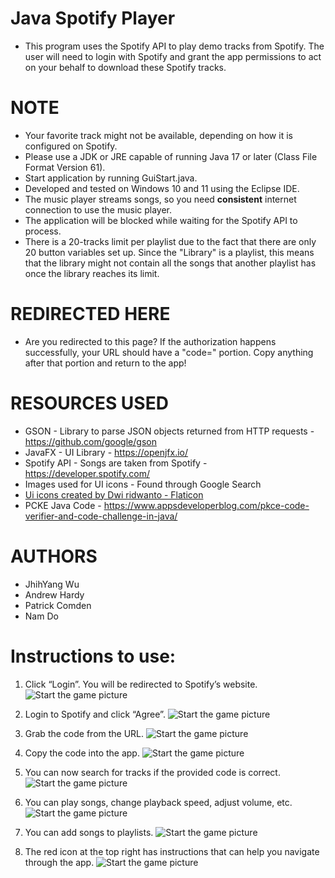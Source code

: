 # Java Spotify Player
  - This program uses the Spotify API to play demo tracks from Spotify. The user will need to login with Spotify and grant the app permissions to act on your behalf to download these Spotify tracks.

# NOTE
  - Your favorite track might not be available, depending on how it is configured on Spotify.
  - Please use a JDK or JRE capable of running Java 17 or later (Class File Format Version 61).
  - Start application by running GuiStart.java.
  - Developed and tested on Windows 10 and 11 using the Eclipse IDE.
  - The music player streams songs, so you need **consistent** internet connection to use the music player.
  - The application will be blocked while waiting for the Spotify API to process.
  - There is a 20-tracks limit per playlist due to the fact that there are only 20 button variables set up. Since the "Library" is a playlist, this means that the library might not contain all the songs that another playlist has once the library reaches its limit.

# REDIRECTED HERE
  - Are you redirected to this page? If the authorization happens successfully, your URL should have a "code=" portion. Copy anything after that portion and return to the app!

# RESOURCES USED
  - GSON            - Library to parse JSON objects returned from HTTP requests - https://github.com/google/gson
  - JavaFX          - UI Library - https://openjfx.io/
  - Spotify API     - Songs are taken from Spotify - https://developer.spotify.com/
  - Images used for UI icons - Found through Google Search
  - [Ui icons created by Dwi ridwanto - Flaticon](https://www.flaticon.com/free-icons/ui)
  - PCKE Java Code  - https://www.appsdeveloperblog.com/pkce-code-verifier-and-code-challenge-in-java/

# AUTHORS
  - JhihYang Wu
  - Andrew Hardy
  - Patrick Comden
  - Nam Do

# Instructions to use:
1. Click “Login”. You will be redirected to Spotify’s website.
![Start the game picture](https://namdo1225.github.io/images/projects_media/20230526_sfml19/01_login.png)

2. Login to Spotify and click “Agree”.
![Start the game picture](https://namdo1225.github.io/images/projects_media/20230526_sfml19/00_title.png)

3. Grab the code from the URL.
![Start the game picture](https://namdo1225.github.io/images/projects_media/20230526_sfml19/00_title.png)

4. Copy the code into the app.
![Start the game picture](https://namdo1225.github.io/images/projects_media/20230526_sfml19/00_title.png)

5. You can now search for tracks if the provided code is correct.
![Start the game picture](https://namdo1225.github.io/images/projects_media/20230526_sfml19/00_title.png)

6. You can play songs, change playback speed, adjust volume, etc.
![Start the game picture](https://namdo1225.github.io/images/projects_media/20230526_sfml19/00_title.png)

7. You can add songs to playlists.
![Start the game picture](https://namdo1225.github.io/images/projects_media/20230526_sfml19/00_title.png)

8. The red icon at the top right has instructions that can help you navigate through the app.
![Start the game picture](https://namdo1225.github.io/images/projects_media/20230526_sfml19/00_title.png)
